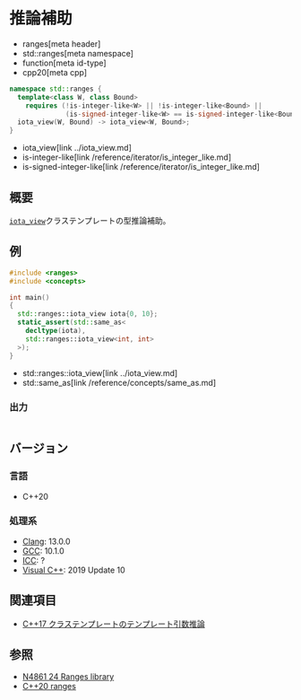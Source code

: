 # 推論補助
* ranges[meta header]
* std::ranges[meta namespace]
* function[meta id-type]
* cpp20[meta cpp]

```cpp
namespace std::ranges {
  template<class W, class Bound>
    requires (!is-integer-like<W> || !is-integer-like<Bound> ||
              (is-signed-integer-like<W> == is-signed-integer-like<Bound>))
  iota_view(W, Bound) -> iota_view<W, Bound>;
}
```
* iota_view[link ../iota_view.md]
* is-integer-like[link /reference/iterator/is_integer_like.md]
* is-signed-integer-like[link /reference/iterator/is_integer_like.md]

## 概要
[`iota_view`](../iota_view.md)クラステンプレートの型推論補助。

## 例
```cpp example
#include <ranges>
#include <concepts>

int main()
{
  std::ranges::iota_view iota{0, 10};
  static_assert(std::same_as<
    decltype(iota),
    std::ranges::iota_view<int, int>
  >);
}
```
* std::ranges::iota_view[link ../iota_view.md]
* std::same_as[link /reference/concepts/same_as.md]

### 出力
```
```

## バージョン
### 言語
- C++20

### 処理系
- [Clang](/implementation.md#clang): 13.0.0
- [GCC](/implementation.md#gcc): 10.1.0
- [ICC](/implementation.md#icc): ?
- [Visual C++](/implementation.md#visual_cpp): 2019 Update 10

## 関連項目
- [C++17 クラステンプレートのテンプレート引数推論](/lang/cpp17/type_deduction_for_class_templates.md)

## 参照
- [N4861 24 Ranges library](https://timsong-cpp.github.io/cppwp/n4861/ranges)
- [C++20 ranges](https://techbookfest.org/product/5134506308665344)

